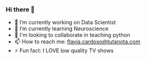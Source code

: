### Hi there 👋

- 🔭 I’m currently working on Data Scientist
- 🌱 I’m currently learning Neuroscience
- 👯 I'm looking to collaborate in teaching python
- 📫 How to reach me: flavia.cardoso@tutanota.com
- ⚡ Fun fact: I LOVE low quality TV shows

<!--
**fcardoso0917/fcardoso0917** is a ✨ _special_ ✨ repository because its `README.md` (this file) appears on your GitHub profile.

Here are some ideas to get you started:

- 🔭 I’m currently working on ...
- 🌱 I’m currently learning ...
- 👯 I’m looking to collaborate on ...
- 🤔 I’m looking for help with ...
- 💬 Ask me about ...
- 📫 How to reach me: ...
- 😄 Pronouns: ...
- ⚡ Fun fact: ...
-->
